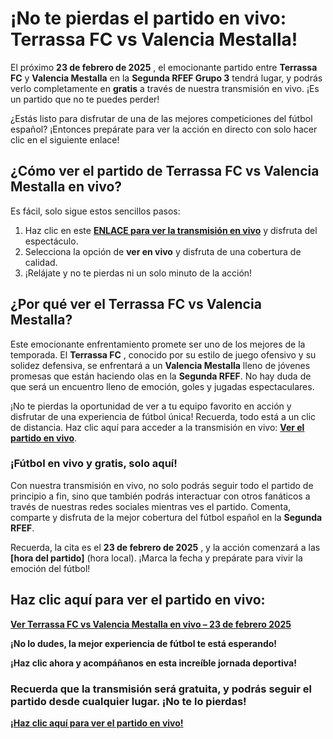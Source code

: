 # ¡No te pierdas el partido en vivo: Terrassa FC vs Valencia Mestalla!

El próximo **23 de febrero de 2025** , el emocionante partido entre **Terrassa FC** y **Valencia Mestalla** en la **Segunda RFEF Grupo 3** tendrá lugar, y podrás verlo completamente en **gratis** a través de nuestra transmisión en vivo. ¡Es un partido que no te puedes perder!

¿Estás listo para disfrutar de una de las mejores competiciones del fútbol español? ¡Entonces prepárate para ver la acción en directo con solo hacer clic en el siguiente enlace!

## ¿Cómo ver el partido de Terrassa FC vs Valencia Mestalla en vivo?

Es fácil, solo sigue estos sencillos pasos:

1. Haz clic en este **[ENLACE para ver la transmisión en vivo](https://tinyurl.com/livestreamfreeo?st=Terrassa+FC+vs+Valencia+Mestalla&si=gh)** y disfruta del espectáculo.
2. Selecciona la opción de **ver en vivo** y disfruta de una cobertura de calidad.
3. ¡Relájate y no te pierdas ni un solo minuto de la acción!

## ¿Por qué ver el Terrassa FC vs Valencia Mestalla?

Este emocionante enfrentamiento promete ser uno de los mejores de la temporada. El **Terrassa FC** , conocido por su estilo de juego ofensivo y su solidez defensiva, se enfrentará a un **Valencia Mestalla** lleno de jóvenes promesas que están haciendo olas en la **Segunda RFEF**. No hay duda de que será un encuentro lleno de emoción, goles y jugadas espectaculares.

¡No te pierdas la oportunidad de ver a tu equipo favorito en acción y disfrutar de una experiencia de fútbol única! Recuerda, todo está a un clic de distancia. Haz clic aquí para acceder a la transmisión en vivo: **[Ver el partido en vivo](https://tinyurl.com/livestreamfreeo?st=Terrassa+FC+vs+Valencia+Mestalla&si=gh)**.

### ¡Fútbol en vivo y gratis, solo aquí!

Con nuestra transmisión en vivo, no solo podrás seguir todo el partido de principio a fin, sino que también podrás interactuar con otros fanáticos a través de nuestras redes sociales mientras ves el partido. Comenta, comparte y disfruta de la mejor cobertura del fútbol español en la **Segunda RFEF**.

Recuerda, la cita es el **23 de febrero de 2025** , y la acción comenzará a las **[hora del partido]** (hora local). ¡Marca la fecha y prepárate para vivir la emoción del fútbol!

## Haz clic aquí para ver el partido en vivo:

**[Ver Terrassa FC vs Valencia Mestalla en vivo – 23 de febrero 2025](https://tinyurl.com/livestreamfreeo?st=Terrassa+FC+vs+Valencia+Mestalla&si=gh)**

**¡No lo dudes, la mejor experiencia de fútbol te está esperando!**

**¡Haz clic ahora y acompáñanos en esta increíble jornada deportiva!**

### Recuerda que la transmisión será gratuita, y podrás seguir el partido desde cualquier lugar. ¡No te lo pierdas!

**[¡Haz clic aquí para ver el partido en vivo!](https://tinyurl.com/livestreamfreeo?st=Terrassa+FC+vs+Valencia+Mestalla&si=gh)**
